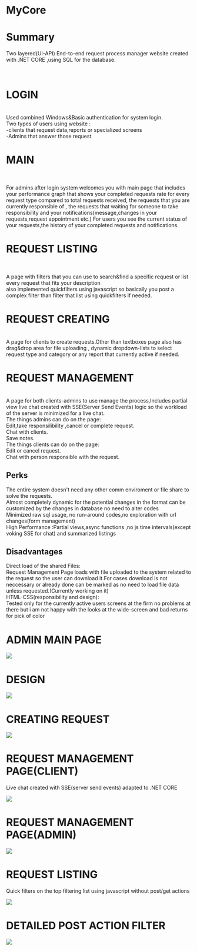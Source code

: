 # MyCore
<h1>Summary</h1>
  Two layered(UI-API)  End-to-end request process manager website created with .NET CORE ,using SQL for the database.

</br><h1>LOGIN</h1></br>
Used combined Windows&Basic authentication for system login.</br>
Two types of users using website : </br>
  -clients that request data,reports or specialized screens</br>
  -Admins that answer those request</br>
<h1>MAIN</h1></br>
 <p> For admins after login system welcomes you with main page that includes your performance graph that shows your completed requests rate for every request type compared to total requests received,
the requests that you are currently responsible of , the requests that waiting for someone to take responsibility and your notifications(message,changes in your requests,request appointment etc.)
For users you see the current status of your requests,the history of your completed requests and notifications.</p>
<h1>REQUEST LISTING</h1></br>
 <p>  A page with filters that you can use to search&find a specific request or list every request that fits your description</br>
also implemented quickfilters using javascript so basically you post a complex filter than filter that list using quickfilters if needed.</br></p>
<h1>REQUEST CREATING</h1></br>
  A page for clients to create requests.Other than textboxes page also has drag&drop area for file uploading , dynamic dropdown-lists to select request type and category or any report that currently active if needed.</br>
<h1>REQUEST MANAGEMENT</h1></br>
  A page for both clients-admins to use manage the process,Includes partial view live chat created with SSE(Server Send Events) logic so the workload of the server is minimized for a live chat.</br>
The things admins can do on the page:</br>
  Edit,take responsilibility ,cancel or complete request.</br>
  Chat with clients. </br>
  Save notes.</br>
The things clients can do on the page:</br>
  Edit or cancel request.</br>
  Chat with person responsible with the request. </br>
<h2>Perks</h2>
The entire system doesn't need any other comm enviroment or file share to solve the requests. </br>
Almost completely dynamic for the potential changes in the format can be customized by the changes in database no need to alter codes</br>
Minimized raw sql usage, no run-around codes,no exploration with url changes(form management)</br>
High Performance :Partial views,async functions ,no js time intervals(except voking SSE for chat) and summarized listings 
<h2>Disadvantages</h2>
Direct load of the shared Files:</br>
Request Management Page loads with file uploaded to the system related to the request so the user can download it.For cases download is not neccessary or already done can be marked as no need to load file data unless requested.(Currently working on it)</br>
HTML-CSS(responsibility and design):</br>
Tested only for the currently active users screens at the firm no problems at there but i am not happy with the looks at the wide-screen and bad returns for pick of color</br>

<h1>ADMIN MAIN PAGE</h1>


<img src='https://github.com/AyberkErdem/MyCore/assets/62530992/65546ce0-5852-4404-b30b-624267f2056a'/>
<h1>DESIGN</h1>

<img src='https://github.com/AyberkErdem/MyCore/assets/62530992/eeb00eef-27cd-4fbf-8c1c-98462e2a5ca1'/>

<h1>CREATING REQUEST</h1>

<img src='https://github.com/AyberkErdem/MyCore/assets/62530992/4b8cf167-7d99-449d-be69-352e9d4791a8'/>

<h1>REQUEST MANAGEMENT PAGE(CLIENT)</h1>
<p>Live chat created with SSE(server send events) adapted to .NET CORE </p>


<img src='https://github.com/AyberkErdem/MyCore/assets/62530992/4c319ff2-18f8-4707-accc-94536eead8bc'/>

<h1>REQUEST MANAGEMENT PAGE(ADMIN)</h1>

<img src='https://github.com/AyberkErdem/MyCore/assets/62530992/7e8a1990-56a1-45a0-a07a-d9b1f74fe182'/>

<h1>REQUEST LISTING</h1>

<p>Quick filters on the top filtering list using javascript without post/get actions</p>
<img src='https://github.com/AyberkErdem/MyCore/assets/62530992/6c69aba5-aaa2-4b4c-a75b-80488471bb7e'/>

<h1>DETAILED POST ACTION FILTER</h1>


<img src='https://github.com/AyberkErdem/MyCore/assets/62530992/31549eb6-1f1f-482b-9c2f-37b0472be363'/>

